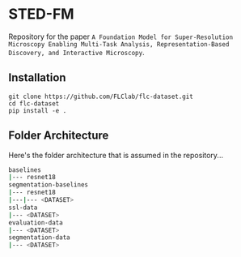 # STED-FM
Repository for the paper `A Foundation Model for Super-Resolution Microscopy Enabling Multi-Task Analysis, Representation-Based Discovery, and Interactive Microscopy`.

## Installation 
```
git clone https://github.com/FLClab/flc-dataset.git
cd flc-dataset
pip install -e .
```

## Folder Architecture

Here's the folder architecture that is assumed in the repository...
```bash
baselines
|--- resnet18
segmentation-baselines
|--- resnet18
|---|--- <DATASET>
ssl-data
|--- <DATASET>
evaluation-data
|--- <DATASET>
segmentation-data
|--- <DATASET>
```

